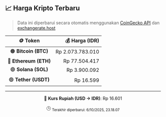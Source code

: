 

<!-- HARGA_KRIPTO -->
## 📈 Harga Kripto Terbaru

> Data ini diperbarui secara otomatis menggunakan [CoinGecko API](https://www.coingecko.com/) dan [exchangerate.host](https://exchangerate.host/)

<div align="center">

| 🪙 Token | 💰 Harga (IDR) |
|:------:|---------------:|
| 🟠 **Bitcoin (BTC)**   | Rp 2.073.783.010 |
| 🔵 **Ethereum (ETH)**  | Rp 77.504.417 |
| 🟣 **Solana (SOL)**    | Rp 3.900.092 |
| 🟢 **Tether (USDT)**   | Rp 16.599 |

---

💱 **Kurs Rupiah (USD → IDR)**: Rp 16.601

🕒 <sub>Terakhir diperbarui: 6/10/2025, 23.18.07</sub>

</div>
<!-- /HARGA_KRIPTO -->